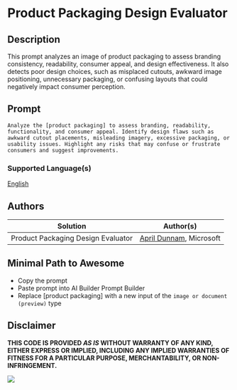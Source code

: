 # Product Packaging Design Evaluator

## Description

This prompt analyzes an image of product packaging to assess branding consistency, readability, consumer appeal, and design effectiveness. It also detects poor design choices, such as misplaced cutouts, awkward image positioning, unnecessary packaging, or confusing layouts that could negatively impact consumer perception. 

## Prompt

```text
Analyze the [product packaging] to assess branding, readability, functionality, and consumer appeal. Identify design flaws such as awkward cutout placements, misleading imagery, excessive packaging, or usability issues. Highlight any risks that may confuse or frustrate consumers and suggest improvements.
```

### Supported Language(s)

[English](./en-us/prompt.md)

## Authors

Solution|Author(s)
--------|---------
Product Packaging Design Evaluator | [April Dunnam](https://www.github.com/aprildunnam), Microsoft

## Minimal Path to Awesome

- Copy the prompt
- Paste prompt into AI Builder Prompt Builder
- Replace [product packaging] with a new input of the `image or document (preview)` type

## Disclaimer

**THIS CODE IS PROVIDED *AS IS* WITHOUT WARRANTY OF ANY KIND, EITHER EXPRESS OR IMPLIED, INCLUDING ANY IMPLIED WARRANTIES OF FITNESS FOR A PARTICULAR PURPOSE, MERCHANTABILITY, OR NON-INFRINGEMENT.**

<img src="https://m365-visitor-stats.azurewebsites.net/powerplatform-prompts/samples/ai-builder/social-media-engagement-analyzer" aria-hidden="true" />
